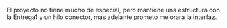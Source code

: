 El proyecto no tiene mucho de especial, pero mantiene una estructura con la Entrega1 y un hilo conector, mas adelante prometo mejorara la interfaz.
